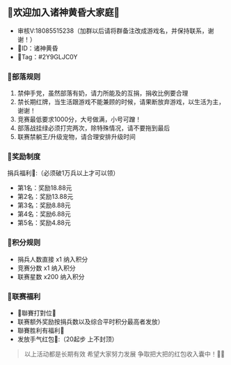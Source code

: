 ## 🥳欢迎加入诸神黄昏大家庭🥳

- 审核V:18085515238（加群以后请将群备注改成游戏名，并保持联系，谢谢！）
- 🎈ID：诸神黄昏
- 🎈Tag：#2Y9GLJC0Y

### :arrow_down_small:部落规则

1. 禁伸手党，虽然部落有奶，请力所能及的互捐，捐收比例要合理
2. 禁长期红牌，当生活跟游戏不能兼顾的时候，请果断放弃游戏，以生活为主，谢谢！
3. 竞赛最低要求1000分，大号做满，小号可蹭！
4. 部落战挂绿必须打完两次，除特殊情况，请不要拖到最后
5. 联赛禁躺王/升级宠物，请合理安排升级时间

### :arrow_down_small:奖励制度

捐兵福利:heart_decoration::（必须破1万兵以上才可以领）

- 第1名：奖励18.88元
- 第2名：奖励13.88元
- 第3名：奖励8.88元
- 第4名：奖励6.88元
- 第5名：奖励4.88元

### :arrow_down_small:积分规则

- 捐兵人数直接 x1 纳入积分
- 竞赛分数 x1 纳入积分
- 联赛星数 x200 纳入积分

### :arrow_down_small:联赛福利

- 🤜聯賽打對位🤛
- 联赛额外奖励按捐兵数以及综合平时积分最高者发放）
- 聯賽胜利有福利💝
- 发放手气红包🎁:（20起步 上不封顶）

> 以上活动都是长期有效 希望大家努力发展 争取把大把的红包收入囊中！🎁🎉
